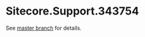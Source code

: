 # Sitecore.Support.343754

See [master branch](https://github.com/sitecoresupport/Sitecore.Support.343754) for details.